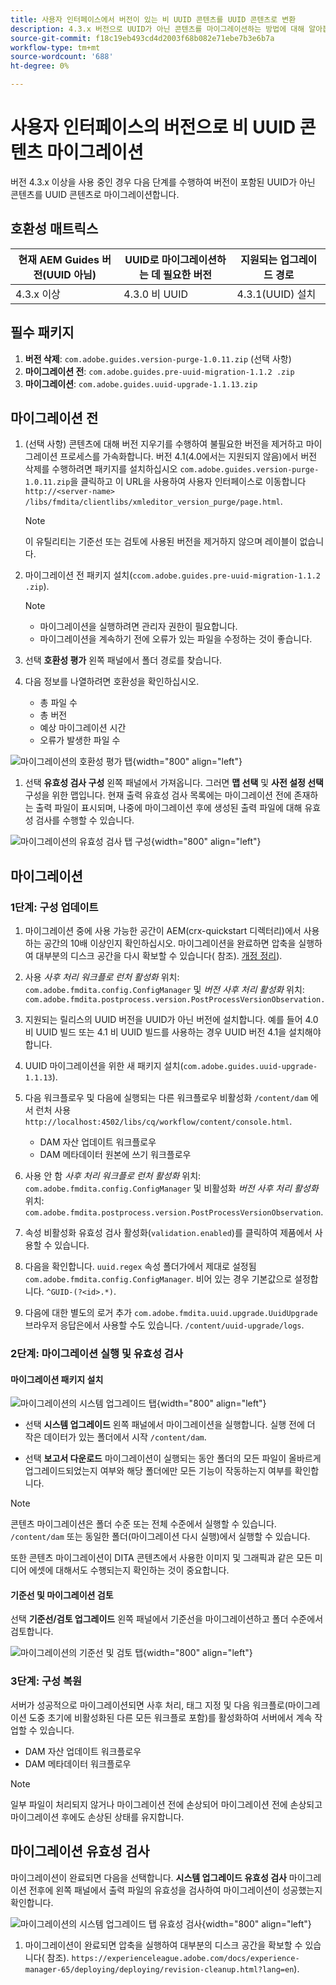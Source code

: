 ```yaml
---
title: 사용자 인터페이스에서 버전이 있는 비 UUID 콘텐츠를 UUID 콘텐츠로 변환
description: 4.3.x 버전으로 UUID가 아닌 콘텐츠를 마이그레이션하는 방법에 대해 알아봅니다.
source-git-commit: f18c19eb493cd4d2003f68b082e71ebe7b3e6b7a
workflow-type: tm+mt
source-wordcount: '688'
ht-degree: 0%

---
```


# 사용자 인터페이스의 버전으로 비 UUID 콘텐츠 마이그레이션

버전 4.3.x 이상을 사용 중인 경우 다음 단계를 수행하여 버전이 포함된 UUID가 아닌 콘텐츠를 UUID 콘텐츠로 마이그레이션합니다.

## 호환성 매트릭스

| 현재 AEM Guides 버전(UUID 아님) | UUID로 마이그레이션하는 데 필요한 버전 | 지원되는 업그레이드 경로 |
|---|---|---|
| 4.3.x 이상 | 4.3.0 비 UUID | 4.3.1(UUID) 설치 |

## 필수 패키지

1. **버전 삭제**: `com.adobe.guides.version-purge-1.0.11.zip` (선택 사항)
1. **마이그레이션 전**: `com.adobe.guides.pre-uuid-migration-1.1.2 .zip`
1. **마이그레이션**: `com.adobe.guides.uuid-upgrade-1.1.13.zip`



## 마이그레이션 전

1. (선택 사항) 콘텐츠에 대해 버전 지우기를 수행하여 불필요한 버전을 제거하고 마이그레이션 프로세스를 가속화합니다. 버전 4.1(4.0에서는 지원되지 않음)에서 버전 삭제를 수행하려면 패키지를 설치하십시오 `com.adobe.guides.version-purge-1.0.11.zip`을 클릭하고 이 URL을 사용하여 사용자 인터페이스로 이동합니다 `http://<server-name> /libs/fmdita/clientlibs/xmleditor_version_purge/page.html`.

   >[!NOTE]
   >
   >이 유틸리티는 기준선 또는 검토에 사용된 버전을 제거하지 않으며 레이블이 없습니다.
1. 마이그레이션 전 패키지 설치(`ccom.adobe.guides.pre-uuid-migration-1.1.2 .zip`).

   >[!NOTE]
   >
   >* 마이그레이션을 실행하려면 관리자 권한이 필요합니다.
   >* 마이그레이션을 계속하기 전에 오류가 있는 파일을 수정하는 것이 좋습니다.

1. 선택 **호환성 평가**  왼쪽 패널에서 폴더 경로를 찾습니다.
1. 다음 정보를 나열하려면 호환성을 확인하십시오.
   * 총 파일 수
   * 총 버전
   * 예상 마이그레이션 시간
   * 오류가 발생한 파일 수



![마이그레이션의 호환성 평가 탭](assets/migration-compatibility-assessment.png){width="800" align="left"}


1. 선택 **유효성 검사 구성** 왼쪽 패널에서 가져옵니다. 그러면 **맵 선택** 및 **사전 설정 선택** 구성을 위한 맵입니다. 현재 출력 유효성 검사 목록에는 마이그레이션 전에 존재하는 출력 파일이 표시되며, 나중에 마이그레이션 후에 생성된 출력 파일에 대해 유효성 검사를 수행할 수 있습니다.

![마이그레이션의 유효성 검사 탭 구성](assets/migration-configure-validation.png){width="800" align="left"}




## 마이그레이션

### 1단계: 구성 업데이트

1. 마이그레이션 중에 사용 가능한 공간이 AEM(crx-quickstart 디렉터리)에서 사용하는 공간의 10배 이상인지 확인하십시오. 마이그레이션을 완료하면 압축을 실행하여 대부분의 디스크 공간을 다시 확보할 수 있습니다( 참조). [개정 정리](https://experienceleague.adobe.com/docs/experience-manager-65/deploying/deploying/revision-cleanup.html?lang=en)).

1. 사용 *사후 처리 워크플로 런처 활성화* 위치: `com.adobe.fmdita.config.ConfigManager` 및 *버전 사후 처리 활성화* 위치: `com.adobe.fmdita.postprocess.version.PostProcessVersionObservation.`

1. 지원되는 릴리스의 UUID 버전을 UUID가 아닌 버전에 설치합니다. 예를 들어 4.0 비 UUID 빌드 또는 4.1 비 UUID 빌드를 사용하는 경우 UUID 버전 4.1을 설치해야 합니다.

1. UUID 마이그레이션을 위한 새 패키지 설치(`com.adobe.guides.uuid-upgrade-1.1.13`).

1. 다음 워크플로우 및 다음에 실행되는 다른 워크플로우 비활성화 `/content/dam` 에서 런처 사용 `http://localhost:4502/libs/cq/workflow/content/console.html`.

   * DAM 자산 업데이트 워크플로우
   * DAM 메타데이터 원본에 쓰기 워크플로우

1. 사용 안 함 *사후 처리 워크플로 런처 활성화* 위치: `com.adobe.fmdita.config.ConfigManager` 및 비활성화 *버전 사후 처리 활성화* 위치: `com.adobe.fmdita.postprocess.version.PostProcessVersionObservation`.

1. 속성 비활성화 유효성 검사 활성화(`validation.enabled`)를 클릭하여 제품에서 사용할 수 있습니다.

1. 다음을 확인합니다. `uuid.regex` 속성 폴더가에서 제대로 설정됨 `com.adobe.fmdita.config.ConfigManager`. 비어 있는 경우 기본값으로 설정합니다. `^GUID-(?<id>.*)`.
1. 다음에 대한 별도의 로거 추가 `com.adobe.fmdita.uuid.upgrade.UuidUpgrade` 브라우저 응답은에서 사용할 수도 있습니다. `/content/uuid-upgrade/logs`.

### 2단계: 마이그레이션 실행 및 유효성 검사

#### 마이그레이션 패키지 설치

![마이그레이션의 시스템 업그레이드 탭](assets/migration-system-upgrade.png){width="800" align="left"}

* 선택 **시스템 업그레이드** 왼쪽 패널에서 마이그레이션을 실행합니다. 실행 전에 더 작은 데이터가 있는 폴더에서 시작 `/content/dam`.

* 선택 **보고서 다운로드** 마이그레이션이 실행되는 동안 폴더의 모든 파일이 올바르게 업그레이드되었는지 여부와 해당 폴더에만 모든 기능이 작동하는지 여부를 확인합니다.


>[!NOTE]
>
> 콘텐츠 마이그레이션은 폴더 수준 또는 전체 수준에서 실행할 수 있습니다. `/content/dam` 또는 동일한 폴더(마이그레이션 다시 실행)에서 실행할 수 있습니다.

또한 콘텐츠 마이그레이션이 DITA 콘텐츠에서 사용한 이미지 및 그래픽과 같은 모든 미디어 에셋에 대해서도 수행되는지 확인하는 것이 중요합니다.

#### 기준선 및 마이그레이션 검토

선택 **기준선/검토 업그레이드** 왼쪽 패널에서 기준선을 마이그레이션하고 폴더 수준에서 검토합니다.

![마이그레이션의 기준선 및 검토 탭](assets/migration-baseline-review-upgrade.png){width="800" align="left"}


### 3단계: 구성 복원

서버가 성공적으로 마이그레이션되면 사후 처리, 태그 지정 및 다음 워크플로(마이그레이션 도중 초기에 비활성화된 다른 모든 워크플로 포함)를 활성화하여 서버에서 계속 작업할 수 있습니다.

* DAM 자산 업데이트 워크플로우
* DAM 메타데이터 워크플로우

>[!NOTE]
>
>일부 파일이 처리되지 않거나 마이그레이션 전에 손상되어 마이그레이션 전에 손상되고 마이그레이션 후에도 손상된 상태를 유지합니다.

## 마이그레이션 유효성 검사

마이그레이션이 완료되면 다음을 선택합니다. **시스템 업그레이드 유효성 검사** 마이그레이션 전후에 왼쪽 패널에서 출력 파일의 유효성을 검사하여 마이그레이션이 성공했는지 확인합니다.

![마이그레이션의 시스템 업그레이드 탭 유효성 검사](assets/migration-validate-system-upgrade.png){width="800" align="left"}


1. 마이그레이션이 완료되면 압축을 실행하여 대부분의 디스크 공간을 확보할 수 있습니다( 참조). `https://experienceleague.adobe.com/docs/experience-manager-65/deploying/deploying/revision-cleanup.html?lang=en`).

